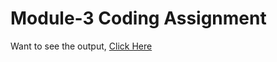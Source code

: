 # Module-3 Coding Assignment

Want to see the output, [Click Here](https://aakankshaarani96.github.io/HTML-CSS-and-Javascript-for-Web-Developers/Module-3/index.html)
